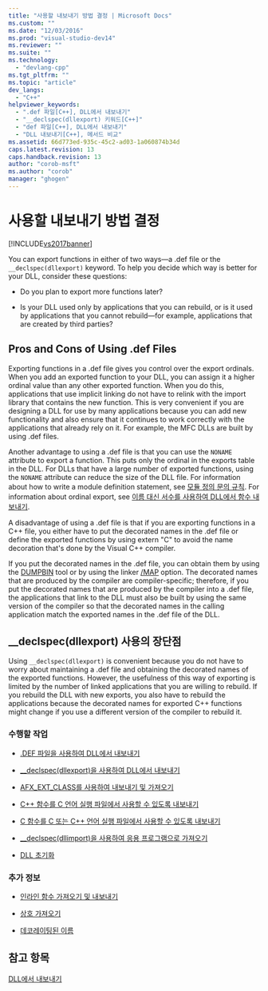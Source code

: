 ```yaml
---
title: "사용할 내보내기 방법 결정 | Microsoft Docs"
ms.custom: ""
ms.date: "12/03/2016"
ms.prod: "visual-studio-dev14"
ms.reviewer: ""
ms.suite: ""
ms.technology: 
  - "devlang-cpp"
ms.tgt_pltfrm: ""
ms.topic: "article"
dev_langs: 
  - "C++"
helpviewer_keywords: 
  - ".def 파일[C++], DLL에서 내보내기"
  - "__declspec(dllexport) 키워드[C++]"
  - "def 파일[C++], DLL에서 내보내기"
  - "DLL 내보내기[C++], 메서드 비교"
ms.assetid: 66d773ed-935c-45c2-ad03-1a060874b34d
caps.latest.revision: 13
caps.handback.revision: 13
author: "corob-msft"
ms.author: "corob"
manager: "ghogen"
---
```

# 사용할 내보내기 방법 결정
[!INCLUDE[vs2017banner](../assembler/inline/includes/vs2017banner.md)]

You can export functions in either of two ways—a .def file or the `__declspec(dllexport)` keyword.  To help you decide which way is better for your DLL, consider these questions:  
  
-   Do you plan to export more functions later?  
  
-   Is your DLL used only by applications that you can rebuild, or is it used by applications that you cannot rebuild—for example, applications that are created by third parties?  
  
## Pros and Cons of Using .def Files  
 Exporting functions in a .def file gives you control over the export ordinals.  When you add an exported function to your DLL, you can assign it a higher ordinal value than any other exported function.  When you do this, applications that use implicit linking do not have to relink with the import library that contains the new function.  This is very convenient if you are designing a DLL for use by many applications because you can add new functionality and also ensure that it continues to work correctly with the applications that already rely on it.  For example, the MFC DLLs are built by using .def files.  
  
 Another advantage to using a .def file is that you can use the `NONAME` attribute to export a function.  This puts only the ordinal in the exports table in the DLL.  For DLLs that have a large number of exported functions, using the `NONAME` attribute can reduce the size of the DLL file.  For information about how to write a module definition statement, see [모듈 정의 문의 규칙](../build/reference/rules-for-module-definition-statements.md).  For information about ordinal export, see [이름 대신 서수를 사용하여 DLL에서 함수 내보내기](../build/exporting-functions-from-a-dll-by-ordinal-rather-than-by-name.md).  
  
 A disadvantage of using a .def file is that if you are exporting functions in a C\+\+ file, you either have to put the decorated names in the .def file or define the exported functions by using extern "C" to avoid the name decoration that's done by the Visual C\+\+ compiler.  
  
 If you put the decorated names in the .def file, you can obtain them by using the [DUMPBIN](../build/reference/dumpbin-reference.md) tool or by using the linker [\/MAP](../build/reference/map-generate-mapfile.md) option.  The decorated names that are produced by the compiler are compiler\-specific; therefore, if you put the decorated names that are produced by the compiler into a .def file, the applications that link to the DLL must also be built by using the same version of the compiler so that the decorated names in the calling application match the exported names in the .def file of the DLL.  
  
## \_\_declspec\(dllexport\) 사용의 장단점  
 Using `__declspec(dllexport)` is convenient because you do not have to worry about maintaining a .def file and obtaining the decorated names of the exported functions.  However, the usefulness of this way of exporting is limited by the number of linked applications that you are willing to rebuild.  If you rebuild the DLL with new exports, you also have to rebuild the applications because the decorated names for exported C\+\+ functions might change if you use a different version of the compiler to rebuild it.  
  
### 수행할 작업  
  
-   [.DEF 파일을 사용하여 DLL에서 내보내기](../build/exporting-from-a-dll-using-def-files.md)  
  
-   [\_\_declspec\(dllexport\)을 사용하여 DLL에서 내보내기](../build/exporting-from-a-dll-using-declspec-dllexport.md)  
  
-   [AFX\_EXT\_CLASS를 사용하여 내보내기 및 가져오기](../build/exporting-and-importing-using-afx-ext-class.md)  
  
-   [C\+\+ 함수를 C 언어 실행 파일에서 사용할 수 있도록 내보내기](../build/exporting-cpp-functions-for-use-in-c-language-executables.md)  
  
-   [C 함수를 C 또는 C\+\+ 언어 실행 파일에서 사용할 수 있도록 내보내기](../build/exporting-c-functions-for-use-in-c-or-cpp-language-executables.md)  
  
-   [\_\_declspec\(dllimport\)을 사용하여 응용 프로그램으로 가져오기](../build/importing-into-an-application-using-declspec-dllimport.md)  
  
-   [DLL 초기화](../build/initializing-a-dll.md)  
  
### 추가 정보  
  
-   [인라인 함수 가져오기 및 내보내기](../build/importing-and-exporting-inline-functions.md)  
  
-   [상호 가져오기](../build/mutual-imports.md)  
  
-   [데코레이팅된 이름](../build/reference/decorated-names.md)  
  
## 참고 항목  
 [DLL에서 내보내기](../build/exporting-from-a-dll.md)